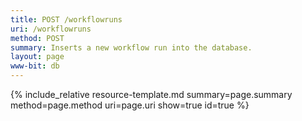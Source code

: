 ```yaml
---
title: POST /workflowruns
uri: /workflowruns
method: POST
summary: Inserts a new workflow run into the database.
layout: page
www-bit: db
---
```


{% include_relative resource-template.md summary=page.summary method=page.method uri=page.uri  show=true id=true %}

